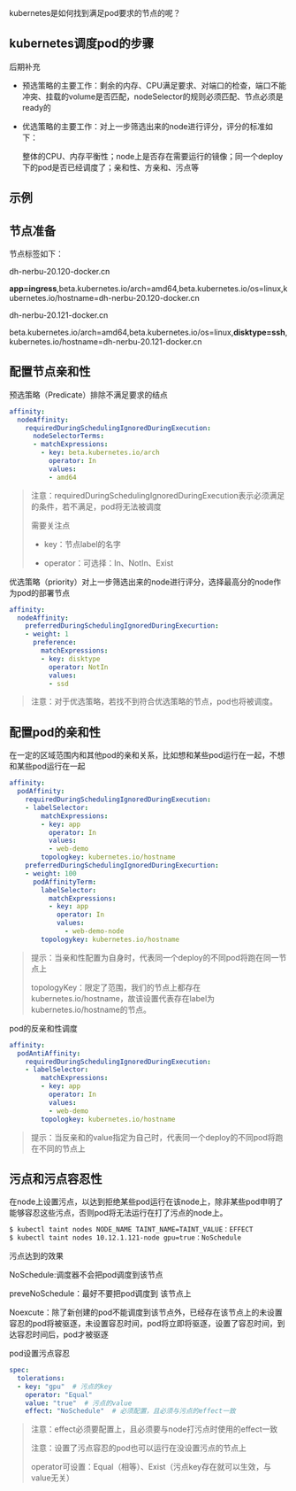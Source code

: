 kubernetes是如何找到满足pod要求的节点的呢？

## kubernetes调度pod的步骤

后期补充



- 预选策略的主要工作：剩余的内存、CPU满足要求、对端口的检查，端口不能冲突、挂载的volume是否匹配，nodeSelector的规则必须匹配、节点必须是ready的

- 优选策略的主要工作：对上一步筛选出来的node进行评分，评分的标准如下：

  整体的CPU、内存平衡性；node上是否存在需要运行的镜像；同一个deploy下的pod是否已经调度了；亲和性、方亲和、污点等

## 示例

## 节点准备

节点标签如下：

dh-nerbu-20.120-docker.cn

**app=ingress**,beta.kubernetes.io/arch=amd64,beta.kubernetes.io/os=linux,kubernetes.io/hostname=dh-nerbu-20.120-docker.cn



dh-nerbu-20.121-docker.cn

beta.kubernetes.io/arch=amd64,beta.kubernetes.io/os=linux,**disktype=ssh**,kubernetes.io/hostname=dh-nerbu-20.121-docker.cn



## 配置节点亲和性

预选策略（Predicate）排除不满足要求的结点

```yaml
affinity:
  nodeAffinity:
    requiredDuringSchedulingIgnoredDuringExecution:
      nodeSelectorTerms:
      - matchExpressions:
        - key: beta.kubernetes.io/arch
          operator: In
          values:
          - amd64
```

> 注意：requiredDuringSchedulingIgnoredDuringExecution表示必须满足的条件，若不满足，pod将无法被调度
>
> 需要关注点
>
> - key：节点label的名字
>
> - operator：可选择：In、NotIn、Exist

优选策略（priority）对上一步筛选出来的node进行评分，选择最高分的node作为pod的部署节点

```yaml
affinity:
  nodeAffinity:
    preferredDuringSchedulingIgnoredDuringExecurtion:
    - weight: 1
      preference:
        matchExpressions:
        - key: disktype
          operator: NotIn
          values:
          - ssd
```

> 注意：对于优选策略，若找不到符合优选策略的节点，pod也将被调度。

## 配置pod的亲和性

在一定的区域范围内和其他pod的亲和关系，比如想和某些pod运行在一起，不想和某些pod运行在一起

```yaml
affinity:
  podAffinity:
    requiredDuringSchedulingIgnoredDuringExecution:
    - labelSelector:
        matchExpressions:
        - key: app
          operator: In
          values:
          - web-demo
        topologkey: kubernetes.io/hostname
    preferredDuringSchedulingIgnoredDuringExecurtion:
    - weight: 100
      podAffinityTerm:
        labelSelector:
          matchExpressions:
          - key: app
            operator: In
            values:
              - web-demo-node
        topologykey: kubernetes.io/hostname
```

> 提示：当亲和性配置为自身时，代表同一个deploy的不同pod将跑在同一节点上
>
> topologyKey：限定了范围，我们的节点上都存在kubernetes.io/hostname，故该设置代表存在label为kubernetes.io/hostname的节点。

pod的反亲和性调度

```yaml
affinity:
  podAntiAffinity:
    requiredDuringSchedulingIgnoredDuringExecution:
    - labelSelector:
        matchExpressions:
        - key: app
          operator: In
          values:
          - web-demo
        topologkey: kubernetes.io/hostname
```

> 提示：当反亲和的value指定为自己时，代表同一个deploy的不同pod将跑在不同的节点上

## 污点和污点容忍性

在node上设置污点，以达到拒绝某些pod运行在该node上，除非某些pod申明了能够容忍这些污点，否则pod将无法运行在打了污点的node上。

```bash
$ kubectl taint nodes NODE_NAME TAINT_NAME=TAINT_VALUE：EFFECT
$ kubectl taint nodes 10.12.1.121-node gpu=true：NoSchedule
```

污点达到的效果

NoSchedule:调度器不会把pod调度到该节点

preveNoSchedule：最好不要把pod调度到 该节点上

Noexcute：除了新创建的pod不能调度到该节点外，已经存在该节点上的未设置容忍的pod将被驱逐，未设置容忍时间，pod将立即将驱逐，设置了容忍时间，到达容忍时间后，pod才被驱逐



pod设置污点容忍

```yaml
spec:
  tolerations:
  - key: "gpu"	# 污点的key
    operator: "Equal"
    value: "true"  # 污点的value
    effect: "NoSchedule"  # 必须配置，且必须与污点的effect一致
```

> 注意：effect必须要配置上，且必须要与node打污点时使用的effect一致
>
> 注意：设置了污点容忍的pod也可以运行在没设置污点的节点上
>
> operator可设置：Equal（相等）、Exist（污点key存在就可以生效，与value无关）

